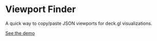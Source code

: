 Viewport Finder
===============

A quick way to copy/paste JSON viewports for deck.gl visualizations.

[See the demo](https://duberste.in/viewport_finder/)
